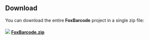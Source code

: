 
## Download

You can download the entire **FoxBarcode** project in a single zip file:

#### [![](../images/vfpxreleasesmall.png)](/archive/master.zip) [FoxBarcode.zip](/archive/master.zip)
